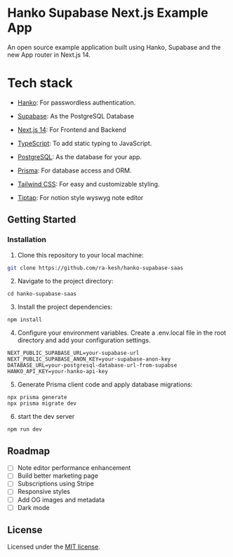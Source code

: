 # Hanko Supabase Next.js Example App

An open source example application built using Hanko, Supabase and the new App router in Next.js 14.

# Tech stack

- [Hanko](https://hanko.io): For passwordless authentication.
- [Supabase](https://supabase.io): As the PostgreSQL Database
- [Next.js 14](https://nextjs.org): For Frontend and Backend
- [TypeScript](https://www.typescriptlang.org): To add static typing to JavaScript.
- [PostgreSQL](https://www.postgresql.org): As the database for your app.
- [Prisma](https://www.prisma.io): For database access and ORM.
- [Tailwind CSS](https://tailwindcss.com): For easy and customizable styling.

- [Tiptap](https://tiptap.dev/): For notion style wyswyg note editor

## Getting Started

### Installation

1. Clone this repository to your local machine:

```bash
git clone https://github.com/ra-kesh/hanko-supabase-saas
```

2. Navigate to the project directory:

```
cd hanko-supabase-saas
```

3. Install the project dependencies:

```
npm install
```

4. Configure your environment variables. Create a .env.local file in the root directory and add your configuration settings.

```
NEXT_PUBLIC_SUPABASE_URL=your-supabase-url
NEXT_PUBLIC_SUPABASE_ANON_KEY=your-supabase-anon-key
DATABASE_URL=your-postgresql-database-url-from-supabse
HANKO_API_KEY=your-hanko-api-key
```

5. Generate Prisma client code and apply database migrations:

```
npx prisma generate
npx prisma migrate dev

```

6. start the dev server

```
npm run dev

```

## Roadmap

- [ ] Note editor performance enhancement
- [ ] Build better marketing page
- [ ] Subscriptions using Stripe
- [ ] Responsive styles
- [ ] Add OG images and metadata
- [ ] Dark mode

## License

Licensed under the [MIT license](https://github.com/ra-kesh/hanko-supabase-saas/blob/main/LICENSE.md).
